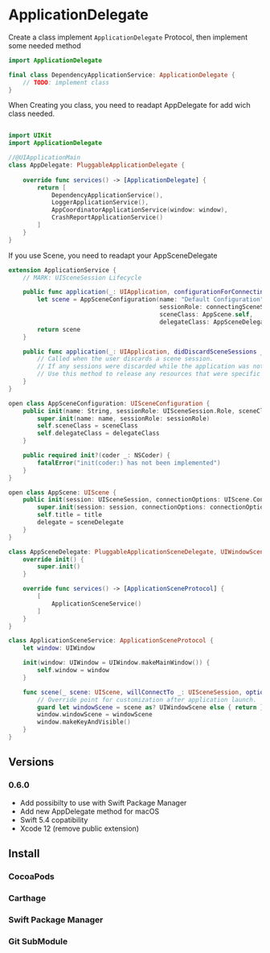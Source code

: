 # ApplicationDelegate

Create a class implement ```ApplicationDelegate``` Protocol, then implement some needed method

```swift
import ApplicationDelegate

final class DependencyApplicationService: ApplicationDelegate {
    // TODO: implement class
}
```

When Creating you class, you need to readapt AppDelegate for add wich class needed.

``` swift

import UIKit
import ApplicationDelegate

//@UIApplicationMain
class AppDelegate: PluggableApplicationDelegate {
    
    override func services() -> [ApplicationDelegate] {
        return [
            DependencyApplicationService(),
            LoggerApplicationService(),
            AppCoordinatorApplicationService(window: window),
            CrashReportApplicationService()
        ]
    }
}
```

If you use Scene, you need to readapt your AppSceneDelegate

```swift
extension ApplicationService {
    // MARK: UISceneSession Lifecycle

    public func application(_: UIApplication, configurationForConnecting connectingSceneSession: UISceneSession, options _: UIScene.ConnectionOptions) -> UISceneConfiguration {
        let scene = AppSceneConfiguration(name: "Default Configuration",
                                          sessionRole: connectingSceneSession.role,
                                          sceneClass: AppScene.self,
                                          delegateClass: AppSceneDelegate.self)
        return scene
    }

    public func application(_: UIApplication, didDiscardSceneSessions _: Set<UISceneSession>) {
        // Called when the user discards a scene session.
        // If any sessions were discarded while the application was not running, this will be called shortly after application:didFinishLaunchingWithOptions.
        // Use this method to release any resources that were specific to the discarded scenes, as they will not return.
    }
}

open class AppSceneConfiguration: UISceneConfiguration {
    public init(name: String, sessionRole: UISceneSession.Role, sceneClass: AnyClass?, delegateClass: AnyClass?) {
        super.init(name: name, sessionRole: sessionRole)
        self.sceneClass = sceneClass
        self.delegateClass = delegateClass
    }

    public required init?(coder _: NSCoder) {
        fatalError("init(coder:) has not been implemented")
    }
}

open class AppScene: UIScene {
    public init(session: UISceneSession, connectionOptions: UIScene.ConnectionOptions, title: String, sceneDelegate: UISceneDelegate?) {
        super.init(session: session, connectionOptions: connectionOptions)
        self.title = title
        delegate = sceneDelegate
    }
}

class AppSceneDelegate: PluggableApplicationSceneDelegate, UIWindowSceneDelegate {
    override init() {
        super.init()
    }

    override func services() -> [ApplicationSceneProtocol] {
        [
            ApplicationSceneService()
        ]
    }
}

class ApplicationSceneService: ApplicationSceneProtocol {
    let window: UIWindow

    init(window: UIWindow = UIWindow.makeMainWindow()) {
        self.window = window
    }

    func scene(_ scene: UIScene, willConnectTo _: UISceneSession, options _: UIScene.ConnectionOptions) {
        // Override point for customization after application launch.
        guard let windowScene = scene as? UIWindowScene else { return }
        window.windowScene = windowScene
        window.makeKeyAndVisible()
    }
}

```

## Versions
### 0.6.0

- Add possibilty to use with Swift Package Manager
- Add new AppDelegate method for macOS
- Swift 5.4 copatibility
- Xcode 12 (remove public extension)

## Install
### CocoaPods
### Carthage
### Swift Package Manager
### Git SubModule
